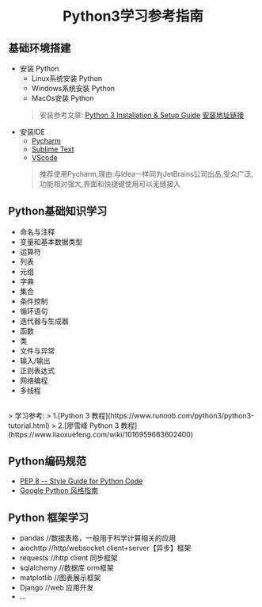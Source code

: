 # <center>Python3学习参考指南<center/>

## 基础环境搭建

* 安装 Python
  * Linux系统安装 Python
  * Windows系统安装 Python
  * MacOs安装 Python
  >安装参考文章: [Python 3 Installation & Setup Guide](https://realpython.com/installing-python/#how-to-install-python-on-windows)
  >[安装地址链接](https://www.python.org/downloads/)
* 安装IDE
  * [Pycharm](https://www.jetbrains.com/pycharm/download/#section=windows)
  * [Sublime Text](https://www.sublimetext.com/3)
  * [VScode](https://code.visualstudio.com/Download)
  >推荐使用Pycharm,理由:与Idea一样同为JetBrains公司出品,受众广泛,功能相对强大,界面和快捷键使用可以无缝接入

## Python基础知识学习

* 命名与注释
* 变量和基本数据类型
* 运算符
* 列表
* 元组
* 字典
* 集合
* 条件控制
* 循环语句
* 迭代器与生成器
* 函数
* 类
* 文件与异常
* 输入/输出
* 正则表达式
* 网络编程
* 多线程
<br>
  > 学习参考:
  > 1.[Python 3 教程](https://www.runoob.com/python3/python3-tutorial.html)
  > 2.[廖雪峰 Python 3 教程](https://www.liaoxuefeng.com/wiki/1016959663602400)

## Python编码规范

* [PEP 8 -- Style Guide for Python Code](https://www.python.org/dev/peps/pep-0008/#introduction)
* [Google Python 风格指南](https://zh-google-styleguide.readthedocs.io/en/latest/google-python-styleguide/python_style_rules/)

## Python 框架学习

* pandas  //数据表格，一般用于科学计算相关的应用
* aiochttp  //http/websocket client+server【异步】框架
* requests  //http client 同步框架
* sqlalchemy  //数据库 orm框架
* matplotlib  //图表展示框架
* Django  //web 应用开发
* ...